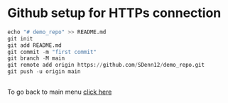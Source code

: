 # Github setup for HTTPs connection
```python
echo "# demo_repo" >> README.md
git init
git add README.md
git commit -m "first commit"
git branch -M main
git remote add origin https://github.com/SDenn12/demo_repo.git
git push -u origin main
```
##
To go back to main menu [click here](https://github.com/SDenn12/beginner_code/blob/main/README.md)
